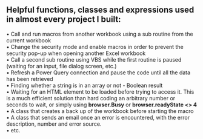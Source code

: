 ## Helpful functions, classes and expressions used in almost every project I built: 
• Call and run macros from another workbook using a sub routine from the current workbook <br/>
• Change the security mode and enable macros in order to prevent the security pop-up when opening another Excel workbook <br/>
• Call a second sub routine using VBS while the first routine is paused (waiting for an input, file dialog screen, etc.) <br/>
• Refresh a Power Query connection and pause the code until all the data has been retrieved <br/>
• Finding whether a string is in an array or not - Boolean result <br/>
• Waiting for an HTML element to be loaded before trying to access it. This is a much efficient solution than hard coding an arbitrary number or seconds to wait, or simply using **browser.Busy** or **browser.readyState <> 4** <br/>
• A class that creates a back up of the workbook before starting the macro <br/>
• A class that sends an email once an error is encountered, with the error description, number and error source. <br/>
• etc.
